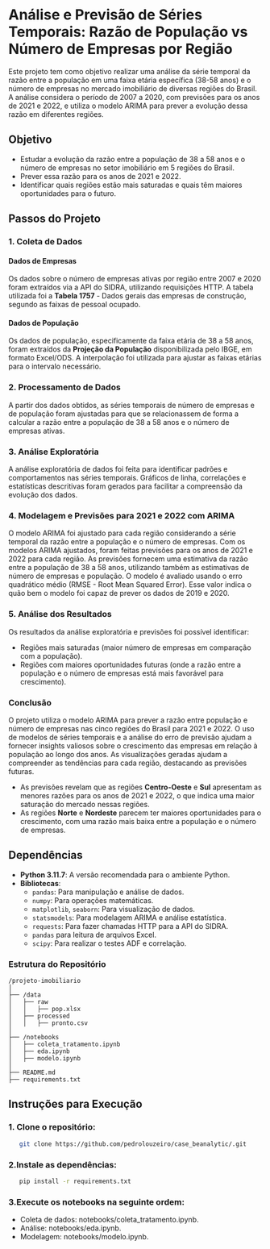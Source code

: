 # Análise e Previsão de Séries Temporais: Razão de População vs Número de Empresas por Região

Este projeto tem como objetivo realizar uma análise da série temporal da razão entre a população em uma faixa etária específica (38-58 anos) e o número de empresas no mercado imobiliário de diversas regiões do Brasil. A análise considera o período de 2007 a 2020, com previsões para os anos de 2021 e 2022, e utiliza o modelo ARIMA para prever a evolução dessa razão em diferentes regiões.

## Objetivo

- Estudar a evolução da razão entre a população de 38 a 58 anos e o número de empresas no setor imobiliário em 5 regiões do Brasil.
- Prever essa razão para os anos de 2021 e 2022.
- Identificar quais regiões estão mais saturadas e quais têm maiores oportunidades para o futuro.
  
## Passos do Projeto

### 1. Coleta de Dados

#### Dados de Empresas
Os dados sobre o número de empresas ativas por região entre 2007 e 2020 foram extraídos via a API do SIDRA, utilizando requisições HTTP. A tabela utilizada foi a **Tabela 1757** - Dados gerais das empresas de construção, segundo as faixas de pessoal ocupado.

#### Dados de População
Os dados de população, especificamente da faixa etária de 38 a 58 anos, foram extraídos da **Projeção da População** disponibilizada pelo IBGE, em formato Excel/ODS. A interpolação foi utilizada para ajustar as faixas etárias para o intervalo necessário.

### 2. Processamento de Dados

A partir dos dados obtidos, as séries temporais de número de empresas e de população foram ajustadas para que se relacionassem de forma a calcular a razão entre a população de 38 a 58 anos e o número de empresas ativas.

### 3. Análise Exploratória

A análise exploratória de dados foi feita para identificar padrões e comportamentos nas séries temporais. Gráficos de linha, correlações e estatísticas descritivas foram gerados para facilitar a compreensão da evolução dos dados.

### 4. Modelagem e Previsões para 2021 e 2022 com ARIMA

O modelo ARIMA foi ajustado para cada região considerando a série temporal da razão entre a população e o número de empresas. Com os modelos ARIMA ajustados, foram feitas previsões para os anos de 2021 e 2022 para cada região. As previsões fornecem uma estimativa da razão entre a população de 38 a 58 anos, utilizando também as estimativas de número de empresas e população. O modelo é avaliado usando o erro quadrático médio (RMSE - Root Mean Squared Error). Esse valor indica o quão bem o modelo foi capaz de prever os dados de 2019 e 2020.

### 5. Análise dos Resultados

Os resultados da análise exploratória e previsões foi possível identificar:
- Regiões mais saturadas (maior número de empresas em comparação com a população).
- Regiões com maiores oportunidades futuras (onde a razão entre a população e o número de empresas está mais favorável para crescimento).

### Conclusão
  
  O projeto utiliza o modelo ARIMA para prever a razão entre população e número de empresas nas cinco regiões do Brasil para 2021 e 2022. O uso de modelos de séries temporais e a análise do erro de previsão ajudam a fornecer insights valiosos sobre o crescimento das empresas em relação à população ao longo dos anos. As visualizações geradas ajudam a compreender as tendências para cada região, destacando as previsões futuras.

- As previsões revelam que as regiões **Centro-Oeste** e **Sul** apresentam as menores razões para os anos de 2021 e 2022, o que indica uma maior saturação do mercado nessas regiões.
- As regiões **Norte** e **Nordeste** parecem ter maiores oportunidades para o crescimento, com uma razão mais baixa entre a população e o número de empresas.

## Dependências

- **Python 3.11.7**: A versão recomendada para o ambiente Python.
- **Bibliotecas**:
  - `pandas`: Para manipulação e análise de dados.
  - `numpy`: Para operações matemáticas.
  - `matplotlib`, `seaborn`: Para visualização de dados.
  - `statsmodels`: Para modelagem ARIMA e análise estatística.
  - `requests`: Para fazer chamadas HTTP para a API do SIDRA.
  - `pandas` para leitura de arquivos Excel.
  - `scipy`: Para realizar o testes ADF e correlação.


### **Estrutura do Repositório**

```
/projeto-imobiliario
│
├── /data
│   ├── raw
│   │   ├── pop.xlsx
│   ├── processed
│   │   ├── pronto.csv
│
├── /notebooks
│   ├── coleta_tratamento.ipynb
│   ├── eda.ipynb
│   ├── modelo.ipynb
│
├── README.md
├── requirements.txt
```

## Instruções para Execução

### **1. Clone o repositório:**
```bash
   git clone https://github.com/pedrolouzeiro/case_beanalytic/.git
```

### **2.Instale as dependências:**
```bash
   pip install -r requirements.txt
```

### **3.Execute os notebooks na seguinte ordem:**
  - Coleta de dados: notebooks/coleta_tratamento.ipynb.
  - Análise: notebooks/eda.ipynb.
  - Modelagem: notebooks/modelo.ipynb.

